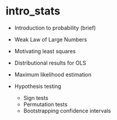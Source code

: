 # intro_stats

- Introduction to probability (brief)

- Weak Law of Large Numbers

- Motivating least squares

- Distributional results for OLS

- Maximum likelihood estimation

- Hypothesis testing

    - Sign tests
    - Permutation tests
    - Bootstrapping confidence intervals
